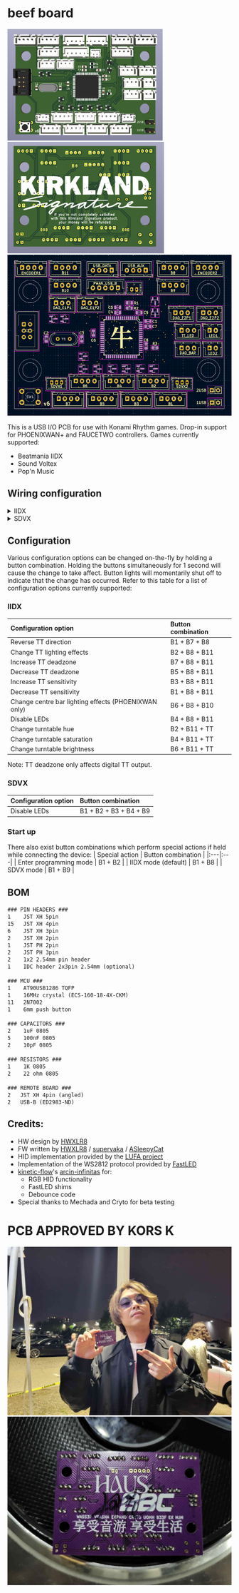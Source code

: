 # beef board
<p float="left">
  <img src="pcb/pics/front.png" height="250">
  <img src="pcb/pics/back.png" height="250">
  <img src="pcb/pics/legend.png" width="700"/>
</p>

This is a USB I/O PCB for use with Konami Rhythm games. Drop-in support for PHOENIXWAN+ and FAUCETWO controllers. Games currently supported:

* Beatmania IIDX
* Sound Voltex
* Pop'n Music


## Wiring configuration

<details>

<summary>IIDX</summary>

| Input | Board label |
|:---|:---|
| B1-7 | Obvious enough |
| E1/Start | B8 |
| E2 | B9 |
| E3 | B10 |
| E4/Select | B11 |
| TT photoemitter 1 | DAO_E1P1 |
| TT photoemitter 2 | DAO_E1P2 |
| TT RGB LEDs | TT_LED |
| Bar RGB LEDs | DAO_BAR |

</details>

<details>

<summary>SDVX</summary>

| Input | Board label |
|:---|:---|
| BT-A | B1 |
| BT-B | B2 |
| BT-C | B3 |
| BT-D | B4 |
| FX-L | B5 |
| FX-R | B6 |
| Start | B9 |
| AC-style knobs | SDVX1 and SDVX2 |

</details>

## Configuration
Various configuration options can be changed on-the-fly by holding a button combination. Holding the buttons simultaneously for 1 second will cause the change to take affect. Button lights will momentarily shut off to indicate that the change has occurred. Refer to this table for a list of configuration options currently supported:

### IIDX
| Configuration option | Button combination |
|:---|:---|
| Reverse TT direction | B1 + B7 + B8 |
| Change TT lighting effects | B2 + B8 + B11 |
| Increase TT deadzone | B7 + B8 + B11 |
| Decrease TT deadzone | B5 + B8 + B11 |
| Increase TT sensitivity | B3 + B8 + B11 |
| Decrease TT sensitivity | B1 + B8 + B11 |
| Change centre bar lighting effects (PHOENIXWAN only) | B6 + B8 + B10 |
| Disable LEDs | B4 + B8 + B11 |
| Change turntable hue | B2 + B11 + TT |
| Change turntable saturation | B4 + B11 + TT |
| Change turntable brightness | B6 + B11 + TT |

Note: TT deadzone only affects digital TT output.

### SDVX
| Configuration option | Button combination |
|:---|:---|
| Disable LEDs | B1 + B2 + B3 + B4 + B9 |

### Start up
There also exist button combinations which perform special actions if held while connecting the device:
| Special action | Button combination |
|:---|:---|
| Enter programming mode | B1 + B2 |
| IIDX mode (default) | B1 + B8 |
| SDVX mode | B1 + B9 |

## BOM
```
### PIN HEADERS ###
1    JST XH 5pin
15   JST XH 4pin
6    JST XH 3pin
2    JST XH 2pin
1    JST PH 2pin
2    JST PH 3pin
2    1x2 2.54mm pin header
1    IDC header 2x3pin 2.54mm (optional)

### MCU ###
1    AT90USB1286 TQFP
1    16MHz crystal (ECS-160-18-4X-CKM)
11   2N7002
1    6mm push button

### CAPACITORS ###
2    1uF 0805
5    100nF 0805
2    10pF 0805

### RESISTORS ###
1    1K 0805
2    22 ohm 0805

### REMOTE BOARD ###
2   JST XH 4pin (angled)
2   USB-B (ED2983-ND)
```

## Credits:
* HW design by [HWXLR8](https://github.com/HWXLR8)
* FW written by [HWXLR8](https://github.com/HWXLR8) / [supervaka](https://github.com/supervaka) / [ASleepyCat](https://github.com/ASleepyCat)
* HID implementation provided by the [LUFA project](https://github.com/abcminiuser/lufa)
* Implementation of the WS2812 protocol provided by [FastLED](https://github.com/FastLED/FastLED)
* [kinetic-flow](https://github.com/kinetic-flow)'s [arcin-infinitas](https://github.com/kinetic-flow/arcin-infinitas) for:
  * RGB HID functionality
  * FastLED shims
  * Debounce code
* Special thanks to Mechada and Cryto for beta testing

# PCB APPROVED BY KORS K
![image](pcb/pics/korsk.jpg)
![image](pcb/pics/sig.jpg)
